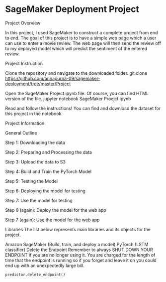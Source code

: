 # SageMaker Deployment Project
Project Overview

In this project, I used SageMaker to construct a complete project from end to end. The goal of this project is to have a simple web page which a user can use to enter a movie review. The web page will then send the review off to my deployed model which will predict the sentiment of the entered review.

Project Instruction

Clone the repository and navigate to the downloaded folder.
	git clone https://github.com/annapurna-09/sagemaker-deployment/tree/master/Project
	
	
Open the SageMaker Project.ipynb file. Of course, you can find HTML version of the file.
	jupyter notebook SageMaker Proejct.ipynb
	
Read and follow the instructions! You can find and download the dataset for this project in the notebook.


Project Information

General Outline

Step 1: Downloading the data

Step 2: Preparing and Processing the data

Step 3: Upload the data to S3

Step 4: Build and Train the PyTorch Model

Step 5: Testing the Model

Step 6: Deploying the model for testing

Step 7: Use the model for testing

Step 6 (again): Deploy the model for the web app

Step 7 (again): Use the model for the web app

Libraries
The list below represents main libraries and its objects for the project.

Amazon SageMaker (Build, train, and deploy a model)
PyTorch (LSTM classifier)
Delete the Endpoint
Remember to always SHUT DOWN YOUR ENDPOINT if you are no longer using it. You are charged for the length of time that the endpoint is running so if you forget and leave it on you could end up with an unexpectedly large bill.

	predictor.delete_endpoint()
